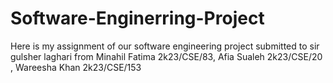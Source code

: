 # Software-Enginerring-Project
Here is my assignment of our software engineering project submitted to sir gulsher laghari from Minahil Fatima 2k23/CSE/83, Afia Sualeh 2k23/CSE/20 , Wareesha Khan 2k23/CSE/153
